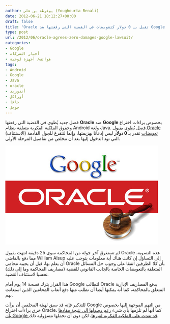 ```yaml
---
author: يوغرطة بن علي (Youghourta Benali)
date: 2012-06-21 18:12:27+00:00
draft: false
title: 'Oracle تقبل بـ 0 دولار كتعويضات في القضية التي رفعتها ضد Google ولكن...  '
type: post
url: /2012/06/oracle-agrees-zero-damages-google-lawsuit/
categories:
- Google
- أخبار الشركات
- هواتف/ أجهزة لوحية
tags:
- Android
- Google
- Java
- oracle
- أندوريد
- أوراكل
- جافا
- جوجل
---
```


فصل جديد يُطوى في القضية التي رفعتها **Oracle** ضد **Google** بخصوص براءات اختراع وحقوق الملكية الفكرية متعلقة بنظام Android ولغة Java. فصل يُطوى [بقبول Oracle تعويضات](http://www.zdnet.com/blog/btl/google-paying-0-in-statutory-damages-as-oracle-plans-appeal/80407) تقدر بـ **0 دولار** ليس إذعانا بهزيمتها، وإنما لتتفرغ للجول القادمة (الاستئناف) التي تود الدخول إليها بعد أن تتخلص من تفاصيل المرحلة الأولى.




[![](google-oracle.jpg)
](google-oracle.jpg)




لم تستغرق آخر جولة من المحاكمة سوى 25 دقيقة انتهت بقبول Oracle هذه التسوية، مما دفع بالقاضي William Alsup إلى التساؤل إن كانت هناك أية معلومات يتوجب عليه أن يعلم بها، قبل أن يجيبه محامي Oracle بأن كلا الطرفين اتفقا على وجوب حل المسائل المتعلقة بالتعويضات الخاصة بالجانب القانوني للقضية (مصاريف المحاكمة وما إلى ذلك) تحسبا لاستئناف القضية.




هذا القرار يترك فسحة 14 يوم أمام Google لتطالب Oracle بدفع المصاريف الإدارية المتعلق بالمحاكمة، كما أنه يمكنها أيضا أن تطلب منها دفع أتعاب المحامين الذين استعانت بهم.




للتذكير فإنه قد سبق لهيئة المحلفين أن [برأت](https://www.it-scoop.com/2012/05/google-oracle-patents/) Google من التهم الموجهة إليها بخصوص خرق براءات اختراع Oracle، كما أنها لم تلزمها بأي شيء [رغم وصولها إلى نتيجة مفادها بأن Google قد تعدت على الملكية الفكرية لغيرها](https://www.it-scoop.com/2012/05/android-news/#more-10787)، لكن دون أن تحملها مسؤولية ذلك.
